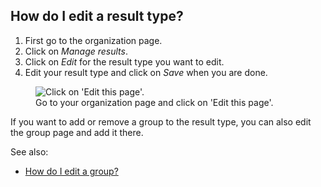 ## How do I edit a result type?

1. First go to the organization page.
1. Click on *Manage results*.
1. Click on *Edit* for the result type you want to edit.
1. Edit your result type and click on *Save* when you are done.

<figure>
  <img src="help-organization-edit.png" alt="Click on 'Edit this page'."/>
  <figcaption>Go to your organization page and click on 'Edit this page'.
  </figcaption>
</figure>

If you want to add or remove a group to the result type, you can also edit the
group page and add it there.

See also:
- [How do I edit a group?](/help/groups#How-do-I-edit-a-group)
